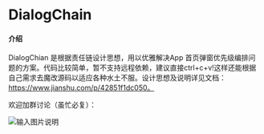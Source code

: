 # DialogChain

#### 介绍
 DialogChian 是根据责任链设计思想，用以优雅解决App 首页弹窗优先级编排问题的方案。代码比较简单，暂不支持远程依赖，建议直接ctrl+c+v!这样还能根据自己需求去魔改源码以适应各种水土不服。设计思想及说明详见文档：https://www.jianshu.com/p/42851f1dc050。


欢迎加群讨论（虽忙必复）：

![输入图片说明](https://images.gitee.com/uploads/images/2021/1208/022305_3ba2984c_9708389.jpeg "反馈群.jpg")